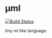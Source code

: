 # μml

[![Build Status](https://travis-ci.org/zjhmale/uml.svg?branch=master)](https://travis-ci.org/zjhmale/uml)

tiny ml like language.
